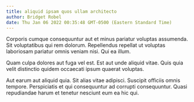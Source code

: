 ```yaml
---
title: aliquid ipsam quos ullam architecto
author: Bridget Robel
date: Thu Jan 06 2022 00:35:48 GMT-0500 (Eastern Standard Time)
---
```

Corporis cumque consequuntur aut et minus pariatur voluptas assumenda. Sit voluptatibus qui rem dolorum. Repellendus repellat ut voluptas laboriosam pariatur omnis veniam nisi. Qui ea illum.

 Quam culpa dolores aut fuga vel est. Est aut unde aliquid vitae. Quis quia velit distinctio quidem occaecati ipsum quaerat voluptas.

 Aut earum aut aliquid quia. Sit alias vitae adipisci. Suscipit officiis omnis tempore. Perspiciatis et qui consequuntur ad corrupti consequuntur. Quasi repudiandae harum et tenetur nesciunt eum ea hic qui.
